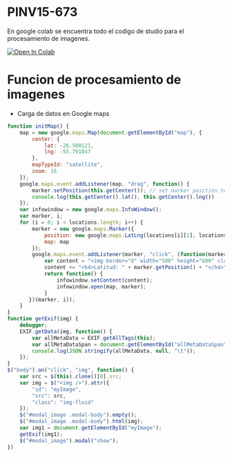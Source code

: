 # PINV15-673

En google colab se encuentra todo el codigo de studio para el procesamiento de imagenes.

[![Open In Colab](https://colab.research.google.com/assets/colab-badge.svg)](https://colab.research.google.com/gist/edmenciab733/ba995dba7b1a940fe25342acea10309c/pinv.ipynb)


#   Funcion de procesamiento de imagenes

- Carga de datos en Google maps
```javascript
function initMap() {    
    map = new google.maps.Map(document.getElementById("map"), {
        center: {
            lat: -26.500121,
            lng: -55.791047
        },
        mapTypeId: "satellite",
        zoom: 16
    });
    google.maps.event.addListener(map, "drag", function() {
        marker.setPosition(this.getCenter()); // set marker position to map center
        console.log(this.getCenter().lat(), this.getCenter().lng())
    });
    var infowindow = new google.maps.InfoWindow();
    var marker, i;
    for (i = 0; i < locations.length; i++) {
        marker = new google.maps.Marker({
            position: new google.maps.LatLng(locations[i][1], locations[i][2]),
            map: map
        });
        google.maps.event.addListener(marker, "click", (function(marker, i) {
            var content = "<img border="0" width="500" height="600" class="img-fluid" align="Left" src="http://senuelo.net/pinv/DSC04148.JPG"> "
            content += "<h4>Latitud: " + marker.getPosition() + "</h4>"
            return function() {
                infowindow.setContent(content);
                infowindow.open(map, marker);
            }
       })(marker, i));
    }
}
function getExif(img) {
    debugger;
    EXIF.getData(img, function() {
        var allMetaData = EXIF.getAllTags(this);
        var allMetaDataSpan = document.getElementById("allMetaDataSpan");
        console.log(JSON.stringify(allMetaData, null, "\t"));
    });
}
$("body").on("click", "img", function() {
    var src = $(this).clone()[0].src;
    var img = $("<img />").attr({
        "id": "myImage",
        "src": src,
        "class": "img-fluid"
    });
    $("#modal_image .modal-body").empty();
    $("#modal_image .modal-body").html(img);
    var img1 = document.getElementById("myImage");
    getExif(img1);
    $("#modal_image").modal("show");
})
```

